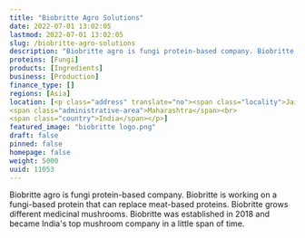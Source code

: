 ```yaml
---
title: "Biobritte Agro Solutions"
date: 2022-07-01 13:02:05
lastmod: 2022-07-01 13:02:05
slug: /biobritte-agro-solutions
description: "Biobritte agro is fungi protein-based company. Biobritte is working on a fungi-based protein that can replace meat-based proteins. Biobritte grows different medicinal mushrooms. Biobritte was established in 2018 and became India's top mushroom company in a little span of time."
proteins: [Fungi]
products: [Ingredients]
business: [Production]
finance_type: []
regions: [Asia]
location: [<p class="address" translate="no"><span class="locality">Jainapur</span> <span class="postal-code">416101</span><br>
<span class="administrative-area">Maharashtra</span><br>
<span class="country">India</span></p>]
featured_image: "biobritte logo.png"
draft: false
pinned: false
homepage: false
weight: 5000
uuid: 11053
---
```

<p>Biobritte agro is fungi protein-based company. Biobritte is working on a fungi-based protein that can replace meat-based proteins. Biobritte grows different medicinal mushrooms. Biobritte was established in 2018 and became India's top mushroom company in a little span of time.</p>
